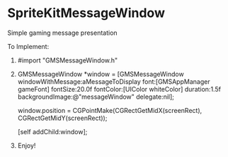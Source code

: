 SpriteKitMessageWindow
======================

Simple gaming message presentation

To Implement:

1) #import "GMSMessageWindow.h"

2) GMSMessageWindow *window = [GMSMessageWindow windowWithMessage:aMessageToDisplay
                                                              font:[GMSAppManager gameFont]
                                                          fontSize:20.0f
                                                         fontColor:[UIColor whiteColor]
                                                          duration:1.5f
                                                   backgroundImage:@"messageWindow"
                                                           delegate:nil];
    
    window.position = CGPointMake(CGRectGetMidX(screenRect), CGRectGetMidY(screenRect));
    
    [self addChild:window];
    
3) Enjoy!

 
